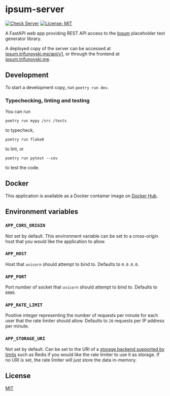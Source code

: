 # ipsum-server

[![Check Server](https://github.com/dtrifuno/ipsum/actions/workflows/check-server.yml/badge.svg)](https://github.com/dtrifuno/ipsum/actions/workflows/check-server.yml)
[![License: MIT](https://img.shields.io/badge/License-MIT-yellow.svg)](https://opensource.org/licenses/MIT)

A FastAPI web app providing REST API access to the
[Ipsum](https://github.com/dtrifuno/ipsum/) placeholder text generator library.

A deployed copy of the server can be accessed at
[ipsum.trifunovski.me/api/v1](https://ipsum.trifunovski.me/api/v1/docs),
or through the frontend at [ipsum.trifunovski.me](https://ipsum.trifunovski.me/).

## Development

To start a development copy, run `poetry run dev`.

### Typechecking, linting and testing

You can run

```
poetry run mypy /src /tests
```

to typecheck,

```
poetry run flake8
```

to lint, or

```
poetry run pytest --cov
```

to test the code.

## Docker

This application is available as a Docker container image on [Docker Hub](https://hub.docker.com/r/dtrifuno/ipsum-server).

## Environment variables

### `APP_CORS_ORIGIN`

Not set by default. This environment variable can be set to a cross-origin host
that you would like the application to allow.

### `APP_HOST`

Host that `uvicorn` should attempt to bind to. Defaults to `0.0.0.0`.

### `APP_PORT`

Port number of socket that `uvicorn` should attempt to bind to. Defaults to `8000`.

### `APP_RATE_LIMIT`

Positive integer representing the number of requests per minute for each user
that the rate limiter should allow. Defaults to `20` requests per IP address per
minute.

### `APP_STORAGE_URI`

Not set by default. Can be set to the URI of a [storage backend supported by
limits](https://limits.readthedocs.io/en/stable/storage.html) such as Redis if
you would like the rate limiter to use it as storage. If no URI is set, the rate
limiter will just store the data in-memory.

## License

[MIT](https://raw.githubusercontent.com/dtrifuno/ipsum/main/ipsum-server/LICENSE.md)
